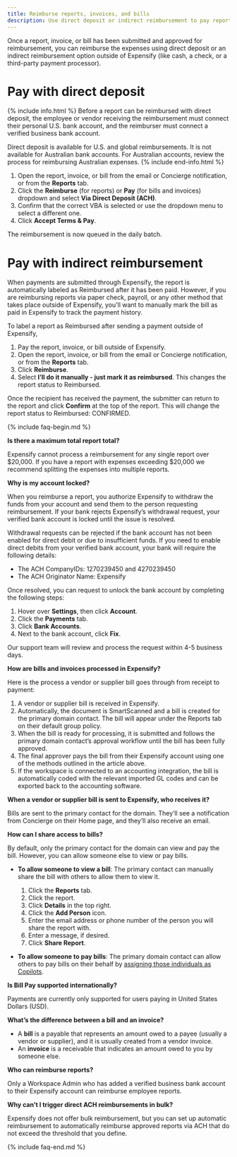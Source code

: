 ```yaml
---
title: Reimburse reports, invoices, and bills
description: Use direct deposit or indirect reimbursement to pay reports, invoices, and bills
---
```

<div id="expensify-classic" markdown="1">

Once a report, invoice, or bill has been submitted and approved for reimbursement, you can reimburse the expenses using direct deposit or an indirect reimbursement option outside of Expensify (like cash, a check, or a third-party payment processor).
 
# Pay with direct deposit

{% include info.html %}
Before a report can be reimbursed with direct deposit, the employee or vendor receiving the reimbursement must connect their personal U.S. bank account, and the reimburser must connect a verified business bank account. 

Direct deposit is available for U.S. and global reimbursements. It is not available for Australian bank accounts. For Australian accounts, review the process for reimbursing Australian expenses. 
{% include end-info.html %}

1. Open the report, invoice, or bill from the email or Concierge notification, or from the **Reports** tab.
2. Click the **Reimburse** (for reports) or **Pay** (for bills and invoices) dropdown and select **Via Direct Deposit (ACH)**.
3. Confirm that the correct VBA is selected or use the dropdown menu to select a different one. 
4. Click **Accept Terms & Pay**. 

The reimbursement is now queued in the daily batch. 

# Pay with indirect reimbursement

When payments are submitted through Expensify, the report is automatically labeled as Reimbursed after it has been paid. However, if you are reimbursing reports via paper check, payroll, or any other method that takes place outside of Expensify, you’ll want to manually mark the bill as paid in Expensify to track the payment history.

To label a report as Reimbursed after sending a payment outside of Expensify,

1. Pay the report, invoice, or bill outside of Expensify.
2. Open the report, invoice, or bill from the email or Concierge notification, or from the **Reports** tab.
3. Click **Reimburse**.
4. Select **I’ll do it manually - just mark it as reimbursed**. This changes the report status to Reimbursed.

Once the recipient has received the payment, the submitter can return to the report and click **Confirm** at the top of the report. This will change the report status to Reimbursed: CONFIRMED.

{% include faq-begin.md %}

**Is there a maximum total report total?**

Expensify cannot process a reimbursement for any single report over $20,000. If you have a report with expenses exceeding $20,000 we recommend splitting the expenses into multiple reports.

**Why is my account locked?**

When you reimburse a report, you authorize Expensify to withdraw the funds from your account and send them to the person requesting reimbursement. If your bank rejects Expensify’s withdrawal request, your verified bank account is locked until the issue is resolved.

Withdrawal requests can be rejected if the bank account has not been enabled for direct debit or due to insufficient funds. If you need to enable direct debits from your verified bank account, your bank will require the following details:
- The ACH CompanyIDs: 1270239450 and 4270239450
- The ACH Originator Name: Expensify 

Once resolved, you can request to unlock the bank account by completing the following steps: 

1. Hover over **Settings**, then click **Account**. 
2. Click the **Payments** tab. 
3. Click **Bank Accounts**. 
4. Next to the bank account, click **Fix**. 

Our support team will review and process the request within 4-5 business days.

**How are bills and invoices processed in Expensify?**

Here is the process a vendor or supplier bill goes through from receipt to payment:

1. A vendor or supplier bill is received in Expensify. 
2. Automatically, the document is SmartScanned and a bill is created for the primary domain contact. The bill will appear under the Reports tab on their default group policy.
3. When the bill is ready for processing, it is submitted and follows the primary domain contact’s approval workflow until the bill has been fully approved.
4. The final approver pays the bill from their Expensify account using one of the methods outlined in the article above.
5. If the workspace is connected to an accounting integration, the bill is automatically coded with the relevant imported GL codes and can be exported back to the accounting software.

**When a vendor or supplier bill is sent to Expensify, who receives it?**

Bills are sent to the primary contact for the domain. They’ll see a notification from Concierge on their Home page, and they’ll also receive an email.

**How can I share access to bills?**

By default, only the primary contact for the domain can view and pay the bill. However, you can allow someone else to view or pay bills. 

- **To allow someone to view a bill**: The primary contact can manually share the bill with others to allow them to view it. 
   1. Click the **Reports** tab.
   2. Click the report.
   3. Click **Details** in the top right.
   4. Click the **Add Person** icon.
   5. Enter the email address or phone number of the person you will share the report with.
   6. Enter a message, if desired.
   7. Click **Share Report**. 

- **To allow someone to pay bills**: The primary domain contact can allow others to pay bills on their behalf by [assigning those individuals as Copilots](https://help.expensify.com/articles/expensify-classic/copilots-and-delegates/Assign-or-remove-a-Copilot).

**Is Bill Pay supported internationally?**

Payments are currently only supported for users paying in United States Dollars (USD).

**What’s the difference between a bill and an invoice?**

- A **bill** is a payable that represents an amount owed to a payee (usually a vendor or supplier), and it is usually created from a vendor invoice. 
- An **invoice** is a receivable that indicates an amount owed to you by someone else.

**Who can reimburse reports?**

Only a Workspace Admin who has added a verified business bank account to their Expensify account can reimburse employee reports.

**Why can’t I trigger direct ACH reimbursements in bulk?**

Expensify does not offer bulk reimbursement, but you can set up automatic reimbursement to automatically reimburse approved reports via ACH that do not exceed the threshold that you define.

{% include faq-end.md %}

</div>

